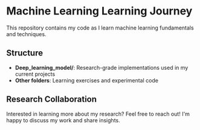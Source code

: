 # Machine Learning Learning Journey

This repository contains my code as I learn machine learning fundamentals and techniques.

## Structure

- **Deep_learning_model/**: Research-grade implementations used in my current projects
- **Other folders**: Learning exercises and experimental code

## Research Collaboration

Interested in learning more about my research? Feel free to reach out! I'm happy to discuss my work and share insights.
